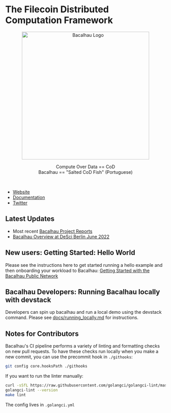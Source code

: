 <!-- commenting out until we can fix the image logo [![CircleCI](https://dl.circleci.com/status-badge/img/null/filecoin-project/bacalhau/tree/main.svg?style=svg)](https://dl.circleci.com/status-badge/redirect/null/filecoin-project/bacalhau/tree/main)
-->
# The Filecoin Distributed Computation Framework  
<p align="center">
  <img src="docs/images/bacalhau-fish.jpg" alt="Bacalhau Logo" width="400" />
</p>
<p align=center>
  Compute Over Data == CoD
  <br>
  Bacalhau == "Salted CoD Fish" (Portuguese)
</p>
  
<br>

* [Website](https://www.bacalhau.org/)
* [Documentation](https://docs.bacalhau.org/)
* [Twitter](https://twitter.com/BacalhauProject)
 
## Latest Updates
* Most recent [Bacalhau Project Reports](https://github.com/filecoin-project/bacalhau/wiki)
* [Bacalhau Overview at DeSci Berlin June 2022](https://www.youtube.com/watch?v=HA8ijt4dzAY)


## New users: Getting Started: Hello World
Please see the instructions here to get started running a hello example and then onboarding your workload to Bacalhau: [Getting Started with the Bacalhau Public Network](https://docs.bacalhau.org/getting-started/installation)


## Bacalhau Developers: Running Bacalhau locally with devstack
Developers can spin up bacalhau and run a local demo using the devstack command. Please see [docs/running_locally.md](docs/running_locally.md) for instructions.


## Notes for Contributors
Bacalhau's CI pipeline performs a variety of linting and formatting checks on new pull requests. To have these checks run locally when you make a new commit, you can use the precommit hook in `./githooks`:

```bash
git config core.hooksPath ./githooks
```

If you want to run the linter manually:

```bash
curl -sSfL https://raw.githubusercontent.com/golangci/golangci-lint/master/install.sh | sudo sh -s -- -b /usr/local/go/bin
golangci-lint --version
make lint
```

The config lives in `.golangci.yml`